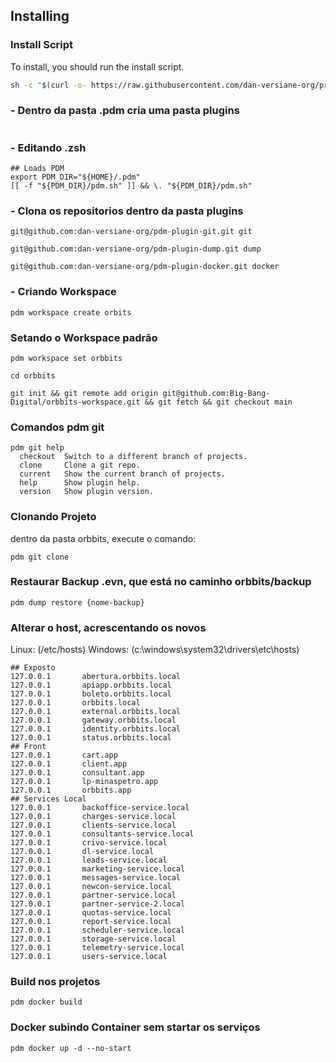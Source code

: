 ## Installing

### Install Script

To install, you should run the install script.

```sh
sh -c "$(curl -o- https://raw.githubusercontent.com/dan-versiane-org/projects-development-manager/main/tools/install.sh)"
```
### - Dentro da pasta .pdm cria uma pasta plugins
#
### - Editando .zsh
````
## Loads PDM
export PDM_DIR="${HOME}/.pdm"
[[ -f "${PDM_DIR}/pdm.sh" ]] && \. "${PDM_DIR}/pdm.sh"
````
### - Clona os repositorios dentro da pasta plugins
````
git@github.com:dan-versiane-org/pdm-plugin-git.git git
`````
`````
git@github.com:dan-versiane-org/pdm-plugin-dump.git dump
``````
``````
git@github.com:dan-versiane-org/pdm-plugin-docker.git docker
``````

### - Criando Workspace

```
pdm workspace create orbits
```

### Setando o Workspace padrão

```
pdm workspace set orbbits
````

````
cd orbbits
`````
`````
git init && git remote add origin git@github.com:Big-Bang-Digital/orbbits-workspace.git && git fetch && git checkout main
`````
### Comandos pdm git

````
pdm git help
  checkout  Switch to a different branch of projects.
  clone     Clone a git repo.
  current   Show the current branch of projects.
  help      Show plugin help.
  version   Show plugin version.
````
### Clonando Projeto
dentro da pasta orbbits, execute o comando:
````
pdm git clone
````
### Restaurar Backup .evn, que está no caminho orbbits/backup

`````
pdm dump restore {nome-backup}
``````

### Alterar o host, acrescentando os novos 
Linux: (/etc/hosts)
Windows: (c:\windows\system32\drivers\etc\hosts)

  `````
## Exposto
127.0.0.1       abertura.orbbits.local
127.0.0.1       apiapp.orbbits.local
127.0.0.1       boleto.orbbits.local
127.0.0.1       orbbits.local
127.0.0.1       external.orbbits.local
127.0.0.1       gateway.orbbits.local
127.0.0.1       identity.orbbits.local
127.0.0.1       status.orbbits.local
## Front
127.0.0.1       cart.app
127.0.0.1       client.app
127.0.0.1       consultant.app
127.0.0.1       lp-minaspetro.app
127.0.0.1       orbbits.app
## Services Local
127.0.0.1       backoffice-service.local
127.0.0.1       charges-service.local
127.0.0.1       clients-service.local
127.0.0.1       consultants-service.local
127.0.0.1       crivo-service.local
127.0.0.1       dl-service.local
127.0.0.1       leads-service.local
127.0.0.1       marketing-service.local
127.0.0.1       messages-service.local
127.0.0.1       newcon-service.local
127.0.0.1       partner-service.local
127.0.0.1       partner-service-2.local
127.0.0.1       quotas-service.local
127.0.0.1       report-service.local
127.0.0.1       scheduler-service.local
127.0.0.1       storage-service.local
127.0.0.1       telemetry-service.local
127.0.0.1       users-service.local
``````
### Build nos projetos
`````
pdm docker build
`````

### Docker subindo Container sem startar os serviços

`````
pdm docker up -d --no-start
``````
